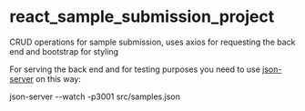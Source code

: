 # react_sample_submission_project
CRUD operations for sample submission, uses axios for requesting the back end and bootstrap for styling

For serving the back end and for testing purposes you need to use [json-server](https://github.com/typicode/json-server) on this way: 


json-server --watch -p3001 src/samples.json 
